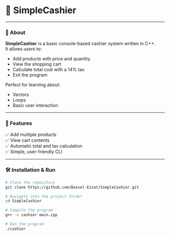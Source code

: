 # 🛒 SimpleCashier


---

### 📜 About

**SimpleCashier** is a basic console-based cashier system written in C++.  
It allows users to:
- Add products with price and quantity
- View the shopping cart
- Calculate total cost with a 14% tax
- Exit the program

Perfect for learning about:
- Vectors
- Loops
- Basic user interaction

---

### 🚀 Features

✅ Add multiple products  
✅ View cart contents  
✅ Automatic total and tax calculation  
✅ Simple, user-friendly CLI

---

### 🛠️ Installation & Run

```bash
# Clone the repository
git clone https://github.com/Bassel-Ezzat/SimpleCashier.git

# Navigate into the project folder
cd SimpleCashier

# Compile the program
g++ -o cashier main.cpp

# Run the program
./cashier
